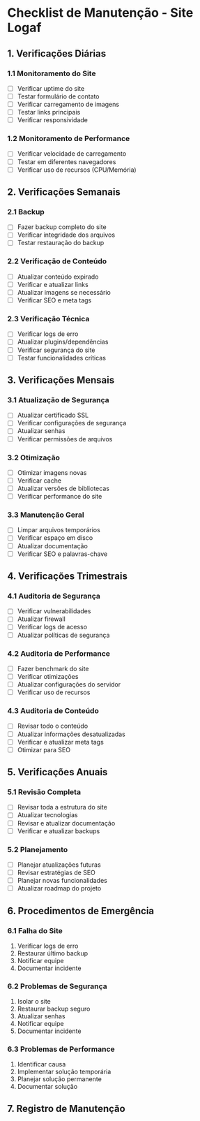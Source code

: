 # Checklist de Manutenção - Site Logaf

## 1. Verificações Diárias

### 1.1 Monitoramento do Site
- [ ] Verificar uptime do site
- [ ] Testar formulário de contato
- [ ] Verificar carregamento de imagens
- [ ] Testar links principais
- [ ] Verificar responsividade

### 1.2 Monitoramento de Performance
- [ ] Verificar velocidade de carregamento
- [ ] Testar em diferentes navegadores
- [ ] Verificar uso de recursos (CPU/Memória)

## 2. Verificações Semanais

### 2.1 Backup
- [ ] Fazer backup completo do site
- [ ] Verificar integridade dos arquivos
- [ ] Testar restauração do backup

### 2.2 Verificação de Conteúdo
- [ ] Atualizar conteúdo expirado
- [ ] Verificar e atualizar links
- [ ] Atualizar imagens se necessário
- [ ] Verificar SEO e meta tags

### 2.3 Verificação Técnica
- [ ] Verificar logs de erro
- [ ] Atualizar plugins/dependências
- [ ] Verificar segurança do site
- [ ] Testar funcionalidades críticas

## 3. Verificações Mensais

### 3.1 Atualização de Segurança
- [ ] Atualizar certificado SSL
- [ ] Verificar configurações de segurança
- [ ] Atualizar senhas
- [ ] Verificar permissões de arquivos

### 3.2 Otimização
- [ ] Otimizar imagens novas
- [ ] Verificar cache
- [ ] Atualizar versões de bibliotecas
- [ ] Verificar performance do site

### 3.3 Manutenção Geral
- [ ] Limpar arquivos temporários
- [ ] Verificar espaço em disco
- [ ] Atualizar documentação
- [ ] Verificar SEO e palavras-chave

## 4. Verificações Trimestrais

### 4.1 Auditoria de Segurança
- [ ] Verificar vulnerabilidades
- [ ] Atualizar firewall
- [ ] Verificar logs de acesso
- [ ] Atualizar políticas de segurança

### 4.2 Auditoria de Performance
- [ ] Fazer benchmark do site
- [ ] Verificar otimizações
- [ ] Atualizar configurações do servidor
- [ ] Verificar uso de recursos

### 4.3 Auditoria de Conteúdo
- [ ] Revisar todo o conteúdo
- [ ] Atualizar informações desatualizadas
- [ ] Verificar e atualizar meta tags
- [ ] Otimizar para SEO

## 5. Verificações Anuais

### 5.1 Revisão Completa
- [ ] Revisar toda a estrutura do site
- [ ] Atualizar tecnologias
- [ ] Revisar e atualizar documentação
- [ ] Verificar e atualizar backups

### 5.2 Planejamento
- [ ] Planejar atualizações futuras
- [ ] Revisar estratégias de SEO
- [ ] Planejar novas funcionalidades
- [ ] Atualizar roadmap do projeto

## 6. Procedimentos de Emergência

### 6.1 Falha do Site
1. Verificar logs de erro
2. Restaurar último backup
3. Notificar equipe
4. Documentar incidente

### 6.2 Problemas de Segurança
1. Isolar o site
2. Restaurar backup seguro
3. Atualizar senhas
4. Notificar equipe
5. Documentar incidente

### 6.3 Problemas de Performance
1. Identificar causa
2. Implementar solução temporária
3. Planejar solução permanente
4. Documentar solução

## 7. Registro de Manutenção
